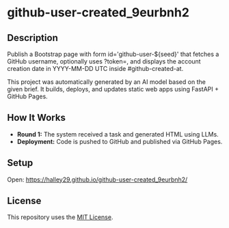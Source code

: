 # github-user-created_9eurbnh2

## Description
Publish a Bootstrap page with form id='github-user-${seed}' that fetches a GitHub username, optionally uses ?token=, and displays the account creation date in YYYY-MM-DD UTC inside #github-created-at.

This project was automatically generated by an AI model based on the given brief.
It builds, deploys, and updates static web apps using FastAPI + GitHub Pages.

## How It Works
- **Round 1:** The system received a task and generated HTML using LLMs.
- **Deployment:** Code is pushed to GitHub and published via GitHub Pages.

## Setup
Open: https://halley29.github.io/github-user-created_9eurbnh2/

## License
This repository uses the [MIT License](LICENSE).
